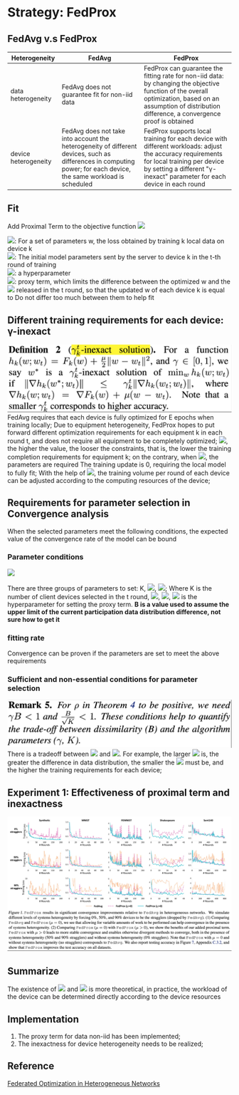 # Strategy: FedProx
## FedAvg v.s FedProx
|  Heterogeneity   | FedAvg  |  FedProx  |
|  ----  | ----  |  ---  |
| data heterogeneity  | FedAvg does not guarantee fit for non-iid data |  FedProx can guarantee the fitting rate for non-iid data: by changing the objective function of the overall optimization, based on an assumption of distribution difference, a convergence proof is obtained  |
| device heterogeneity  | FedAvg does not take into account the heterogeneity of different devices, such as differences in computing power; for each device, the same workload is scheduled |  FedProx supports local training for each device with different workloads: adjust the accuracy requirements for local training per device by setting a different "γ-inexact" parameter for each device in each round |
## Fit
Add Proximal Term to the objective function
![](https://latex.codecogs.com/svg.image?\inline&space;\small&space;\mathop{max}\limits_{w}h_k(w;w^t)=F_k(w)&plus;\frac{\mu}{2}||w-w^t||^2)

![](https://latex.codecogs.com/svg.image?\inline&space;\small&space;F_k(w)): For a set of parameters w, the loss obtained by training k local data on device k  
![](https://latex.codecogs.com/svg.image?\inline&space;\small&space;w^t): The initial model parameters sent by the server to device k in the t-th round of training  
![](https://latex.codecogs.com/svg.image?\inline&space;\small&space;\mu): a hyperparameter  
![](https://latex.codecogs.com/svg.image?\inline&space;\small&space;\mu/2||w&space;-&space;w^t||^2&space;): proxy term, which limits the difference between the optimized w and the ![](https://latex.codecogs.com/svg.image?\inline&space;\small&space;w^t) released in the t round, so that the updated w of each device k is equal to Do not differ too much between them to help fit  
## Different training requirements for each device: γ-inexact

![defination_2](resources/fedprox_defination_2.jpg)
FedAvg requires that each device is fully optimized for E epochs when training locally;
Due to equipment heterogeneity, FedProx hopes to put forward different optimization requirements for each equipment k in each round t, and does not require all equipment to be completely optimized;
![](https://latex.codecogs.com/svg.image?\inline&space;\small&space;\mu_k^t&space;\in&space;[0,1]), the higher the value, the looser the constraints, that is, the lower the training completion requirements for equipment k; on the contrary, when ![](https://latex.codecogs.com/svg.image?\inline&space;\small&space;\mu_k^t&space;=&space;0), the parameters are required The training update is 0, requiring the local model to fully fit;
With the help of ![](https://latex.codecogs.com/svg.image?\inline&space;\small&space;\mu_k^t), the training volume per round of each device can be adjusted according to the computing resources of the device;
## Requirements for parameter selection in Convergence analysis
When the selected parameters meet the following conditions, the expected value of the convergence rate of the model can be bound
### Parameter conditions
<!-- $$\rho^t=(\frac{1}{\mu}-\frac{\gamma^tB}{\mu}-\frac{B(1+\gamma^t\sqrt(2))}{ \overline\mu\sqrt(K)}-\frac{LB(1+\gamma^t)}{\overline\mu\mu} - \frac{L(1+\gamma^t)^2B^2} {2\mu^2}-\frac{LB^2(1+\gamma^t)^2}{\mu^2K}(2\sqrt{2K}+2))$$ -->
![](https://latex.codecogs.com/svg.image?\inline&space;\small&space;\rho^t=(\frac{1}{\mu}-\frac{\gamma^tB}{\mu}-\frac{B(1&plus;\gamma^t\sqrt(2))}{&space;\overline\mu\sqrt(K)}-\frac{LB(1&plus;\gamma^t)}{\overline\mu\mu}&space;-&space;\frac{L(1&plus;\gamma^t)^2B^2}&space;{2\mu^2}-\frac{LB^2(1&plus;\gamma^t)^2}{\mu^2K}(2\sqrt{2K}&plus;2)))

There are three groups of parameters to set: K, ![](https://latex.codecogs.com/svg.image?\inline&space;\small&space;\gamma), ![](https://latex.codecogs.com/svg.image?\inline&space;\small&space;\mu);
Where K is the number of client devices selected in the t round, ![](https://latex.codecogs.com/svg.image?\inline&space;\small&space;\gamma^t=max_k(\gamma_k^t)), ![](https://latex.codecogs.com/svg.image?\inline&space;\small&space;\gamma), ![](https://latex.codecogs.com/svg.image?\inline&space;\small&space;\mu) is the hyperparameter for setting the proxy term. **B is a value used to assume the upper limit of the current participation data distribution difference, not sure how to get it**

### fitting rate
Convergence can be proven if the parameters are set to meet the above requirements

### Sufficient and non-essential conditions for parameter selection
![remark_5](resources/fedprox_remark_5.jpg)
  There is a tradeoff between ![](https://latex.codecogs.com/svg.image?\inline&space;\small&space;\gamma) and ![](https://latex.codecogs.com/svg.image?\inline&space;\small&space;B). For example, the larger ![](https://latex.codecogs.com/svg.image?\inline&space;\small&space;B) is, the greater the difference in data distribution, the smaller the ![](https://latex.codecogs.com/svg.image?\inline&space;\small&space;\gamma) must be, and the higher the training requirements for each device;

  ## Experiment 1: Effectiveness of proximal term and inexactness
![figure_1](resources/fedprox_figure_1.jpg)
  ## Summarize
  The existence of ![](https://latex.codecogs.com/svg.image?\inline&space;\small&space;\gamma) and ![](https://latex.codecogs.com/svg.image?\inline&space;\small&space;B) is more theoretical, in practice, the workload of the device can be determined directly according to the device resources

  ## Implementation
1. The proxy term for data non-iid has been implemented;
2. The inexactness for device heterogeneity needs to be realized;

  ## Reference
  [Federated Optimization in Heterogeneous Networks](https://arxiv.org/pdf/1812.06127.pdf)